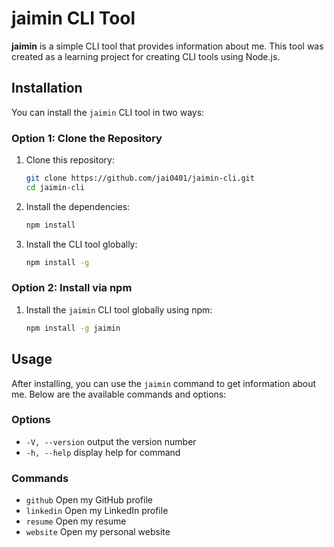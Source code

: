 # jaimin CLI Tool

**jaimin** is a simple CLI tool that provides information about me. This tool was created as a learning project for creating CLI tools using Node.js.

## Installation

You can install the `jaimin` CLI tool in two ways:

### Option 1: Clone the Repository

1. Clone this repository:

    ```bash
    git clone https://github.com/jai0401/jaimin-cli.git
    cd jaimin-cli
    ```

2. Install the dependencies:

    ```bash
    npm install
    ```

3. Install the CLI tool globally:

    ```bash
    npm install -g
    ```

### Option 2: Install via npm

1. Install the `jaimin` CLI tool globally using npm:

    ```bash
    npm install -g jaimin
    ```
## Usage

After installing, you can use the `jaimin` command to get information about me. Below are the available commands and options:

### Options

- `-V, --version`  output the version number
- `-h, --help`     display help for command

### Commands

- `github`         Open my GitHub profile
- `linkedin`       Open my LinkedIn profile
- `resume`         Open my resume
- `website`        Open my personal website
